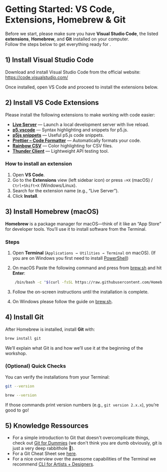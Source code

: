 # Getting Started: VS Code, Extensions, Homebrew & Git

Before we start, please make sure you have **Visual Studio Code**, the listed **extensions**, **Homebrew**, and **Git** installed on your computer.  
Follow the steps below to get everything ready for .

## 1) Install Visual Studio Code

Download and install Visual Studio Code from the official website: https://code.visualstudio.com/

Once installed, open VS Code and proceed to install the extensions below.

## 2) Install VS Code Extensions

Please install the following extensions to make working with code easier:

- **[Live Server](https://marketplace.visualstudio.com/items?itemName=ritwickdey.LiveServer)** — Launch a local development server with live reload.
- **[p5.vscode](https://marketplace.visualstudio.com/items?itemName=samplavigne.p5-vscode)** — Syntax highlighting and snippets for p5.js.
- **[p5js snippets](https://marketplace.visualstudio.com/items?itemName=acidic9.p5js-snippets)** — Useful p5.js code snippets.  
- **[Prettier – Code Formatter](https://marketplace.visualstudio.com/items?itemName=esbenp.prettier-vscode)** — Automatically formats your code.
- **[Rainbow CSV](https://marketplace.visualstudio.com/items?itemName=mechatroner.rainbow-csv)** — Color highlighting for CSV files.
- **[Thunder Client](https://marketplace.visualstudio.com/items?itemName=rangav.vscode-thunder-client)** — Lightweight API testing tool.

### How to install an extension
1. Open **VS Code**.
2. Go to the **Extensions** view (left sidebar icon) or press `⇧⌘X` (macOS) / `Ctrl+Shift+X` (Windows/Linux).
3. Search for the extension name (e.g., “Live Server”).
4. Click **Install**.

## 3) Install Homebrew (macOS)

**Homebrew** is a package manager for macOS—think of it like an “App Store” for developer tools. You’ll use it to install software from the Terminal.

### Steps
1. Open **Terminal** (`Applications → Utilities → Terminal` on macOS). (If you are on Windows you first need to install [PowerShell](https://learn.microsoft.com/de-de/powershell/scripting/install/installing-powershell-on-windows?view=powershell-7.5))
2. On macOS Paste the following command and press from [brew.sh](https://brew.sh/) and hit **Enter**:

   ```bash
    /bin/bash -c "$(curl -fsSL https://raw.githubusercontent.com/Homebrew/install/HEAD/install.sh)"
   ```

3. Follow the on-screen instructions until the installation is complete.
4. On Windows please follow the guide on [brew.sh](https://brew.sh/).


## 4) Install Git

After Homebrew is installed, install **Git** with:

```bash
brew install git
```
We’ll explain what Git is and how we’ll use it at the beginning of the workshop.

### (Optional) Quick Checks

You can verify the installations from your Terminal:

```bash
git --version
```

```bash
brew --version
```

If those commands print version numbers (e.g., `git version 2.x.x`), you’re good to go!

## 5) Knowledge Ressources

- For a simple introduction to Git that doesn't overcomplicate things, check out [Git for Dummies](https://www.youtube.com/watch?v=mJ-qvsxPHpY) (we don't think you are dumb obviously, git is just a very deep rabbithole 🐇).
- For a Git Cheat Sheet see [here](https://education.github.com/git-cheat-sheet-education.pdf).
- For a nice overview over the awesome capabilities of the Terminal we recommend [CLI for Artists + Designers](https://ffd8.github.io/cli-for-artists-and-designers/). 